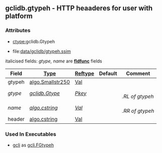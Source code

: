 ## gclidb.gtypeh - HTTP heaaderes for user with platform


### Attributes
<a href="#attributes"></a>
<!-- dev.mdmark  mdmark:MDSECTION  state:BEG_AUTO  param:Attributes -->
* [ctype:](/txt/ssimdb/dmmeta/ctype.md)gclidb.Gtypeh

* file:[data/gclidb/gtypeh.ssim](/data/gclidb/gtypeh.ssim)

italicised fields: *gtype, name* are [**fldfunc**](/txt/ssim.md#fldfunc) fields

|Field|[Type](/txt/ssimdb/dmmeta/ctype.md)|[Reftype](/txt/ssimdb/dmmeta/reftype.md)|Default|Comment|
|---|---|---|---|---|
|gtypeh|[algo.Smallstr250](/txt/protocol/algo/README.md#algo-smallstr250)|[Val](/txt/exe/amc/reftypes.md#val)|||
|*gtype*|*[gclidb.Gtype](/txt/ssimdb/gclidb/gtype.md)*|*[Pkey](/txt/exe/amc/reftypes.md#pkey)*||*<br>.RL of gtypeh*|
|*name*|*[algo.cstring](/txt/protocol/algo/cstring.md)*|*[Val](/txt/exe/amc/reftypes.md#val)*||*<br>.RR of gtypeh*|
|header|[algo.cstring](/txt/protocol/algo/cstring.md)|[Val](/txt/exe/amc/reftypes.md#val)|||

<!-- dev.mdmark  mdmark:MDSECTION  state:END_AUTO  param:Attributes -->

### Used In Executables
<a href="#used-in-executables"></a>
<!-- dev.mdmark  mdmark:MDSECTION  state:BEG_AUTO  param:ImdbUses -->

* [gcli](/txt/exe/gcli/internals.md) as [gcli.FGtypeh](/txt/exe/gcli/internals.md#gcli-fgtypeh)

<!-- dev.mdmark  mdmark:MDSECTION  state:END_AUTO  param:ImdbUses -->

